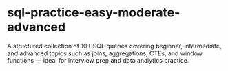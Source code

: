 # sql-practice-easy-moderate-advanced
A structured collection of 10+ SQL queries covering beginner, intermediate, and advanced topics such as joins, aggregations, CTEs, and window functions — ideal for interview prep and data analytics practice.
